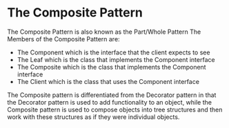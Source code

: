 # The Composite Pattern
The Composite Pattern is also known as the Part/Whole Pattern
The Members of the Composite Pattern are:
- The Component which is the interface that the client expects to see
- The Leaf which is the class that implements the Component interface
- The Composite which is the class that implements the Component interface
- The Client which is the class that uses the Component interface
  
The Composite pattern is differentiated from the Decorator pattern in that the Decorator pattern is used to add functionality to an object, while the Composite pattern is used to compose objects into tree structures and then work with these structures as if they were individual objects.
